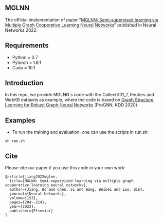 ## MGLNN
The official implementation of paper "[MGLNN: Semi-supervised learning via Multiple Graph Cooperative Learning Neural Networks](https://doi.org/10.1016/j.neunet.2022.05.024)" published in Neural Networks 2022.

## Requirements
* Python = 3.7
* Pytorch = 1.8.1
* Cuda = 10.1

## Introduction
In this repo, we provide MGLNN's code with the Caltech101_7, Reuters and WebKB datasets as example, where the code is based on [Graph Structure Learning for Robust Graph Neural Networks](https://dl.acm.org/doi/abs/10.1145/3394486.3403049) (ProGNN, KDD 2020).

## Examples
* To run the training and evaluation, one can use the scripts in run.sh: 
```
sh run.sh
```

## Cite
Please cite our paper if you use this code in your own work:

```
@article{jiang2022mglnn,
  title={MGLNN: Semi-supervised learning via multiple graph cooperative learning neural networks},
  author={Jiang, Bo and Chen, Si and Wang, Beibei and Luo, Bin},
  journal={Neural Networks},
  volume={153},
  pages={204--214},
  year={2022},
  publisher={Elsevier}
}
```
